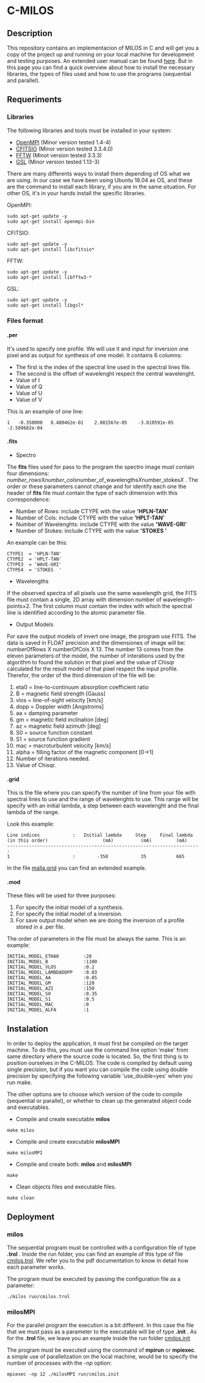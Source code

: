 # C-MILOS


## Description 

This repository contains an implementacion of MILOS in C and will get you a copy of the project up and running on your local machine for development and testing purposes. An extended user manual can be found [here](c-milos_manual.pdf). But in this page you can find a quick overview about how to install the necessary libraries, the types of files used and how to use the programs (sequential and parallel). 


## Requeriments 

### Libraries

The following libraries and tools must be installed in your system: 

- [OpenMPI](https://www.open-mpi.org/) (Minor version tested 1.4-4)
- [CFITSIO](https://heasarc.gsfc.nasa.gov/fitsio/) (Minor version tested 3.3.4.0)
- [FFTW](http://www.fftw.org/)  (Minot version tested 3.3.3)
- [GSL](https://www.gnu.org/software/gsl/) (Minor version tested 1.13-3)
  
There are many differents ways to install them depending of OS what we are using. In our case we have been using Ubuntu 18.04 as OS, and these are the command to install each library, if you are in the same situation. For other OS, it's in your hands install the specific libraries.

OpenMPI: 

```
sudo apt-get update -y 
sudo apt-get install openmpi-bin
```

CFITSIO:

```
sudo apt-get update -y 
sudo apt-get install libcfitsio*
```

FFTW:

```
sudo apt-get update -y 
sudo apt-get install libfftw3-*
```

GSL:

```
sudo apt-get update -y 
sudo apt-get install libgsl*
```

### Files format

#### .per

It's used to specify one profile. We will use it and input for inversion one pixel and as output for synthesis of one model.
It contains 6 columns:

* The first is the index of the spectral line used in the spectral lines file.
* The second is the offset of wavelenght respect the central wavelenght. 
* Value of I
* Value of Q
* Value of U
* Value of V

This is an example of one line: 

```
1	-0.350000	8.480462e-01	2.081567e-05	-3.810591e-05	-2.589682e-04
```


#### .fits 

* Spectro 

The **fits** files used for pass to the program the spectro image must contain four dimensions: *number_rows*X*number_cols*number_of_wavelengths*X*number_stokes*X* . The order or these parameters cannot change and for identify each one the header of **fits** file must contain the type of each dimension with this correspondence:

  - Number of Rows: include CTYPE with the value **'HPLN-TAN'**
  - Number of Cols: include CTYPE with the value **'HPLT-TAN'**
  - Number of Wavelenghts: include CTYPE with the value **'WAVE-GRI'**
  - Number of Stokes: include CTYPE with the value **'STOKES  '**

An example can be this:

```
CTYPE1  = 'HPLN-TAN' 
CTYPE2  = 'HPLT-TAN' 
CTYPE3  = 'WAVE-GRI'
CTYPE4  = 'STOKES  ' 
```

* Wavelengths

If the observed spectra of all pixels use the same wavelength grid, the FITS file must contain a single, 2D array with dimension number of wavelength-points×2. The first column must contain the index with which the spectral line is identified according to the atomic parameter file.

* Output Models 

For save the output models of invert one image, the program use FITS. The data is saved in FLOAT precision and the dimensiones of image will be: numberOfRows X numberOfCols X 13. The number 13 comes from the eleven parameters of the model, the number of interations used by the algorithm to found the solution in that pixel and the value of Chisqr calculated for the result model of that pixel respect the input profile. Therefor, the order of the third dimension of the file will be: 

  1. eta0 = line-to-continuum absorption coefficient ratio         
  2. B = magnetic field strength       [Gauss]
  3. vlos = line-of-sight velocity     [km/s]         
  4. dopp = Doppler width              [Angstroms]
  5. aa = damping parameter
  6. gm = magnetic field inclination   [deg]
  7. az = magnetic field azimuth       [deg]
  8. S0 = source function constant
  9. S1 = source function gradient
  10. mac = macroturbulent velocity     [km/s]
  11. alpha = filling factor of the magnetic component [0->1]
  12. Number of iterations needed. 
  13. Value of Chisqr. 

#### .grid

This is the file where you can specify the number of line from your file with spectral lines to use and the range of wavelenghts to use. This range will be specify with an initial lambda, a step between each wavelenght and the final lambda of the range. 

Look this example:

```
Line indices            :   Initial lambda     Step     Final lambda
(in this order)                    (mA)          (mA)         (mA) 
-----------------------------------------------------------------------
1                       :        -350            35           665
```
In the file [malla.grid](run/malla.grid) you can find an extended example. 


#### .mod 

These files will be used for three purposes:

  1. For specify the initial model of a synthesis.  
  2. For specify the initial model of a inversion. 
  3. For save output model when we are doing the inversion of a profile stored in a .per file. 

The order of parameters in the file must be always the same. This is an example: 

```
INITIAL_MODEL_ETHA0         :20
INITIAL_MODEL_B             :1100
INITIAL_MODEL_VLOS          :0.2
INITIAL_MODEL_LAMBDADOPP    :0.03
INITIAL_MODEL_AA            :0.05
INITIAL_MODEL_GM            :120
INITIAL_MODEL_AZI           :150
INITIAL_MODEL_S0            :0.35
INITIAL_MODEL_S1            :0.5
INITIAL_MODEL_MAC           :0
INITIAL_MODEL_ALFA          :1
```


## Instalation

In order to deploy the application, it must first be compiled on the target machine. To do this, you must use the command line option 'make' from same directory where the source code is located. So, the first thing is to position ourselves in the C-MILOS. The code is compiled by default using single precision, but if you want you can compile the code using double precision by specifying the following variable 'use_double=yes' when you run make.

The other options are to choose which version of the code to compile (sequential or parallel), or whether to clean up the generated object code and executables. 

* Compile and create executable **milos** 
```
make milos
```
* Compile and create executable **milosMPI**
```
make milosMPI
```
* Compile and create both: **milos** and **milosMPI**
```
make 
```
* Clean objects files and executable files. 
```
make clean
```

## Deployment


### milos

The sequential program must be controlled with a configuration file of type **.trol** . Inside the run folder, you can find an example of this type of file [cmilos.trol](run/cmilos.trol). We refer you to the pdf documentation to know in detail how each parameter works. 

The program must be executed by passing the configuration file as a parameter:

```
./milos run/cmilos.trol
```

### milosMPI

For the parallel program the execution is a bit different. In this case the file that we must pass as a parameter to the executable will be of type **.init** . As for the **.trol** file, we leave you an example inside the run folder [cmilos.init](run/cmilos.init)

The program must be executed using the command of **mpirun** or **mpiexec**. a simple use of parallelization on the local machine, would be to specify the number of processes with the *-np* option:

```
mpiexec -np 12 ./milosMPI run/cmilos.init
```
